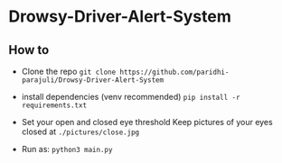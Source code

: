 # Drowsy-Driver-Alert-System

## How to

- Clone the repo
  `git clone https://github.com/paridhi-parajuli/Drowsy-Driver-Alert-System`

- install dependencies (venv recommended)
  `pip install -r requirements.txt`
- Set your open and closed eye threshold
  Keep pictures of your eyes closed at `./pictures/close.jpg`

- Run as:
  `python3 main.py`
